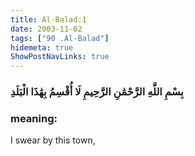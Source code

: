 ```yaml
---
title: Al-Balad:1
date: 2003-11-02
tags: ["90 .Al-Balad"]
hidemeta: true 
ShowPostNavLinks: true 
---
```

### بِسْمِ اللَّهِ الرَّحْمَٰنِ الرَّحِيمِ لَا أُقْسِمُ بِهَٰذَا الْبَلَدِ
### meaning: 
I swear by this town,
